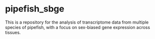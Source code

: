 # pipefish_sbge
This is a repository for the analysis of transcriptome data from multiple species of pipefish, with a focus on sex-biased gene expression across tissues.
